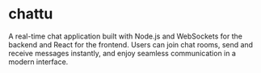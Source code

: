# chattu
A real-time chat application built with Node.js and WebSockets for the backend and React for the frontend. Users can join chat rooms, send and receive messages instantly, and enjoy seamless communication in a modern interface.
